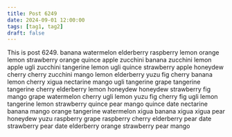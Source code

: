 ```yaml
---
title: Post 6249
date: 2024-09-01 12:00:00
tags: [tag1, tag2]
draft: false
---
```

This is post 6249.
banana
watermelon
elderberry
raspberry
lemon
orange
lemon
strawberry
orange
quince
apple
zucchini
banana
zucchini
lemon
apple
ugli
zucchini
tangerine
lemon
ugli
quince
strawberry
apple
honeydew
cherry
cherry
zucchini
mango
lemon
elderberry
yuzu
fig
cherry
banana
lemon
cherry
xigua
nectarine
mango
ugli
tangerine
grape
tangerine
tangerine
cherry
elderberry
lemon
honeydew
honeydew
strawberry
fig
mango
grape
watermelon
cherry
ugli
lemon
yuzu
fig
cherry
fig
ugli
lemon
tangerine
lemon
strawberry
quince
pear
mango
quince
date
nectarine
banana
mango
orange
tangerine
watermelon
xigua
banana
xigua
xigua
pear
honeydew
yuzu
raspberry
grape
raspberry
cherry
elderberry
pear
date
strawberry
pear
date
elderberry
orange
strawberry
pear
mango
